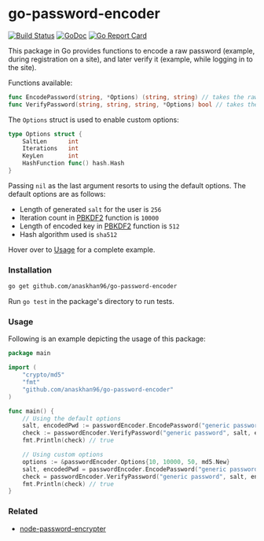 # go-password-encoder
[![Build Status](https://travis-ci.org/anaskhan96/go-password-encoder.svg?branch=master)](https://travis-ci.org/anaskhan96/go-password-encoder)
[![GoDoc](https://godoc.org/github.com/anaskhan96/go-password-encoder?status.svg)](https://godoc.org/github.com/anaskhan96/go-password-encoder)
[![Go Report Card](https://goreportcard.com/badge/github.com/anaskhan96/go-password-encoder)](https://goreportcard.com/report/github.com/anaskhan96/go-password-encoder)

This package in Go provides functions to encode a raw password (example, during registration on a site), and later verify it (example, while logging in to the site).

Functions available:
```go
func EncodePassword(string, *Options) (string, string) // takes the raw password along with options, returns generated salt and hex encoded encrypted password
func VerifyPassword(string, string, string, *Options) bool // takes the raw password, the generated salt, and encoded password with options, and returns true or false
```

The `Options` struct is used to enable custom options:
```go
type Options struct {
	SaltLen      int
	Iterations   int
	KeyLen       int
	HashFunction func() hash.Hash
}
```
Passing `nil` as the last argument resorts to using the default options. The default options are as follows:
* Length of generated `salt` for the user is `256`
* Iteration count in [PBKDF2](https://en.wikipedia.org/wiki/PBKDF2) function is `10000`
* Length of encoded key in [PBKDF2](https://en.wikipedia.org/wiki/PBKDF2) function is `512`
* Hash algorithm used is `sha512`

Hover over to [Usage](#usage) for a complete example.

### Installation

```bash
go get github.com/anaskhan96/go-password-encoder
```

Run `go test` in the package's directory to run tests.

### Usage

Following is an example depicting the usage of this package:

```go
package main

import (
	"crypto/md5"
	"fmt"
	"github.com/anaskhan96/go-password-encoder"
)

func main() {
	// Using the default options
	salt, encodedPwd := passwordEncoder.EncodePassword("generic password", nil)
	check := passwordEncoder.VerifyPassword("generic password", salt, encodedPwd, nil)
	fmt.Println(check) // true

	// Using custom options
	options := &passwordEncoder.Options{10, 10000, 50, md5.New}
	salt, encodedPwd = passwordEncoder.EncodePassword("generic password", options)
	check = passwordEncoder.VerifyPassword("generic password", salt, encodedPwd, options)
	fmt.Println(check) // true
}

```

### Related
* [node-password-encrypter](https://github.com/giovanniRodighiero/node-password-encrypter)
